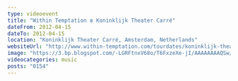 ```yaml
---
type: videoevent
title: "Within Temptation в Koninklijk Theater Carré"
dateFrom: 2012-04-15
dateTo: 2012-04-15
location: "Koninklijk Theater Carré, Amsterdam, Netherlands"
websiteUrl: "http://www.within-temptation.com/tourdates/koninklijk-theater-carre-amsterdam-nl-2/"
image: "https://3.bp.blogspot.com/-LGRFtnxV68o/T6FxzeXe-jI/AAAAAAAAQSw/KB_derCeJNc/s1600/dsc01717.picasaweb.jpg"
videocategories: music
posts: "0154"
---
```

